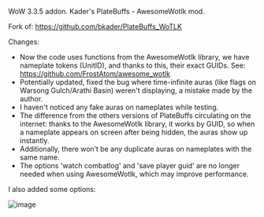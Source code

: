 WoW 3.3.5 addon. Kader's PlateBuffs - AwesomeWotlk mod.

Fork of: https://github.com/bkader/PlateBuffs_WoTLK

Changes: 
- Now the code uses functions from the AwesomeWotlk library, we have nameplate tokens (UnitID), and thanks to this, their exact GUIDs. See: https://github.com/FrostAtom/awesome_wotlk
- Potentially updated, fixed the bug where time-infinite auras (like flags on Warsong Gulch/Arathi Basin) weren't displaying, a mistake made by the author.
- I haven't noticed any fake auras on nameplates while testing.
- The difference from the others versions of PlateBuffs circulating on the internet: thanks to the AwesomeWotlk library, it works by GUID, so when a nameplate appears on screen after being hidden, the auras show up instantly. 
- Additionally, there won’t be any duplicate auras on nameplates with the same name.
- The options 'watch combatlog' and 'save player guid' are no longer needed when using AwesomeWotlk, which may improve performance.

I also added some options:

![image](https://github.com/user-attachments/assets/3ca0665d-88f3-4bcb-b368-823b49ca42b3)

